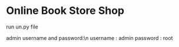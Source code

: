 # Online Book Store Shop
run un.py file 

admin username and password:\n
username : admin
password : root


